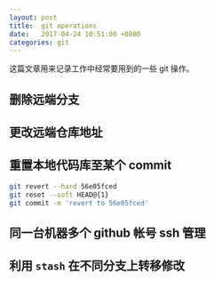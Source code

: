 ```yaml
---
layout: post
title:  git operations
date:   2017-04-24 10:51:00 +0800
categories: git
---
```


这篇文章用来记录工作中经常要用到的一些 git 操作。

## 删除远端分支

## 更改远端仓库地址

## 重置本地代码库至某个 commit

```bash
git revert --hard 56e05fced
git reset --soft HEAD@{1}
git commit -m 'revert to 56e05fced'
```

## 同一台机器多个 github 帐号 ssh 管理

## 利用 `stash` 在不同分支上转移修改
